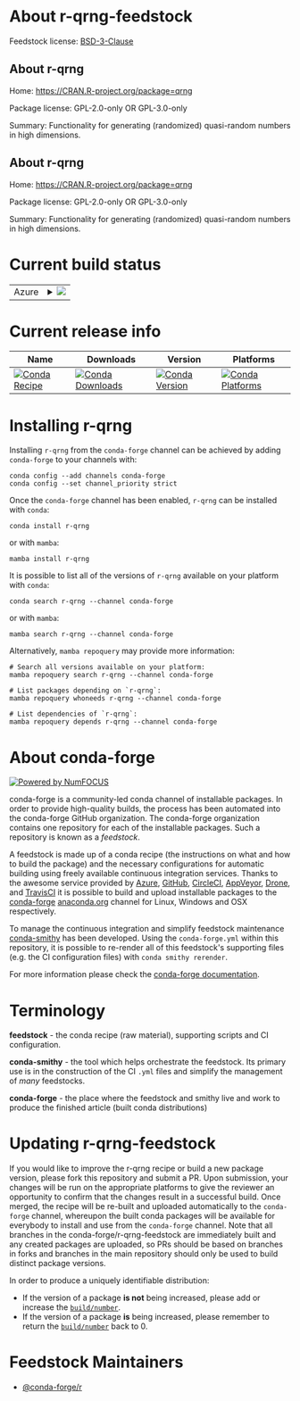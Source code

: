 About r-qrng-feedstock
======================

Feedstock license: [BSD-3-Clause](https://github.com/conda-forge/r-qrng-feedstock/blob/main/LICENSE.txt)


About r-qrng
------------

Home: https://CRAN.R-project.org/package=qrng

Package license: GPL-2.0-only OR GPL-3.0-only

Summary: Functionality for generating (randomized) quasi-random numbers in high dimensions.

About r-qrng
------------

Home: https://CRAN.R-project.org/package=qrng

Package license: GPL-2.0-only OR GPL-3.0-only

Summary: Functionality for generating (randomized) quasi-random numbers in high dimensions.

Current build status
====================


<table>
    
  <tr>
    <td>Azure</td>
    <td>
      <details>
        <summary>
          <a href="https://dev.azure.com/conda-forge/feedstock-builds/_build/latest?definitionId=25560&branchName=main">
            <img src="https://dev.azure.com/conda-forge/feedstock-builds/_apis/build/status/r-qrng-feedstock?branchName=main">
          </a>
        </summary>
        <table>
          <thead><tr><th>Variant</th><th>Status</th></tr></thead>
          <tbody><tr>
              <td>linux_64_r_base4.3</td>
              <td>
                <a href="https://dev.azure.com/conda-forge/feedstock-builds/_build/latest?definitionId=25560&branchName=main">
                  <img src="https://dev.azure.com/conda-forge/feedstock-builds/_apis/build/status/r-qrng-feedstock?branchName=main&jobName=linux&configuration=linux%20linux_64_r_base4.3" alt="variant">
                </a>
              </td>
            </tr><tr>
              <td>linux_64_r_base4.4</td>
              <td>
                <a href="https://dev.azure.com/conda-forge/feedstock-builds/_build/latest?definitionId=25560&branchName=main">
                  <img src="https://dev.azure.com/conda-forge/feedstock-builds/_apis/build/status/r-qrng-feedstock?branchName=main&jobName=linux&configuration=linux%20linux_64_r_base4.4" alt="variant">
                </a>
              </td>
            </tr><tr>
              <td>linux_aarch64_r_base4.3</td>
              <td>
                <a href="https://dev.azure.com/conda-forge/feedstock-builds/_build/latest?definitionId=25560&branchName=main">
                  <img src="https://dev.azure.com/conda-forge/feedstock-builds/_apis/build/status/r-qrng-feedstock?branchName=main&jobName=linux&configuration=linux%20linux_aarch64_r_base4.3" alt="variant">
                </a>
              </td>
            </tr><tr>
              <td>linux_aarch64_r_base4.4</td>
              <td>
                <a href="https://dev.azure.com/conda-forge/feedstock-builds/_build/latest?definitionId=25560&branchName=main">
                  <img src="https://dev.azure.com/conda-forge/feedstock-builds/_apis/build/status/r-qrng-feedstock?branchName=main&jobName=linux&configuration=linux%20linux_aarch64_r_base4.4" alt="variant">
                </a>
              </td>
            </tr><tr>
              <td>linux_ppc64le_r_base4.3</td>
              <td>
                <a href="https://dev.azure.com/conda-forge/feedstock-builds/_build/latest?definitionId=25560&branchName=main">
                  <img src="https://dev.azure.com/conda-forge/feedstock-builds/_apis/build/status/r-qrng-feedstock?branchName=main&jobName=linux&configuration=linux%20linux_ppc64le_r_base4.3" alt="variant">
                </a>
              </td>
            </tr><tr>
              <td>linux_ppc64le_r_base4.4</td>
              <td>
                <a href="https://dev.azure.com/conda-forge/feedstock-builds/_build/latest?definitionId=25560&branchName=main">
                  <img src="https://dev.azure.com/conda-forge/feedstock-builds/_apis/build/status/r-qrng-feedstock?branchName=main&jobName=linux&configuration=linux%20linux_ppc64le_r_base4.4" alt="variant">
                </a>
              </td>
            </tr><tr>
              <td>osx_64_r_base4.3</td>
              <td>
                <a href="https://dev.azure.com/conda-forge/feedstock-builds/_build/latest?definitionId=25560&branchName=main">
                  <img src="https://dev.azure.com/conda-forge/feedstock-builds/_apis/build/status/r-qrng-feedstock?branchName=main&jobName=osx&configuration=osx%20osx_64_r_base4.3" alt="variant">
                </a>
              </td>
            </tr><tr>
              <td>osx_64_r_base4.4</td>
              <td>
                <a href="https://dev.azure.com/conda-forge/feedstock-builds/_build/latest?definitionId=25560&branchName=main">
                  <img src="https://dev.azure.com/conda-forge/feedstock-builds/_apis/build/status/r-qrng-feedstock?branchName=main&jobName=osx&configuration=osx%20osx_64_r_base4.4" alt="variant">
                </a>
              </td>
            </tr><tr>
              <td>osx_arm64_r_base4.3</td>
              <td>
                <a href="https://dev.azure.com/conda-forge/feedstock-builds/_build/latest?definitionId=25560&branchName=main">
                  <img src="https://dev.azure.com/conda-forge/feedstock-builds/_apis/build/status/r-qrng-feedstock?branchName=main&jobName=osx&configuration=osx%20osx_arm64_r_base4.3" alt="variant">
                </a>
              </td>
            </tr><tr>
              <td>osx_arm64_r_base4.4</td>
              <td>
                <a href="https://dev.azure.com/conda-forge/feedstock-builds/_build/latest?definitionId=25560&branchName=main">
                  <img src="https://dev.azure.com/conda-forge/feedstock-builds/_apis/build/status/r-qrng-feedstock?branchName=main&jobName=osx&configuration=osx%20osx_arm64_r_base4.4" alt="variant">
                </a>
              </td>
            </tr><tr>
              <td>win_64_r_base4.3</td>
              <td>
                <a href="https://dev.azure.com/conda-forge/feedstock-builds/_build/latest?definitionId=25560&branchName=main">
                  <img src="https://dev.azure.com/conda-forge/feedstock-builds/_apis/build/status/r-qrng-feedstock?branchName=main&jobName=win&configuration=win%20win_64_r_base4.3" alt="variant">
                </a>
              </td>
            </tr><tr>
              <td>win_64_r_base4.4</td>
              <td>
                <a href="https://dev.azure.com/conda-forge/feedstock-builds/_build/latest?definitionId=25560&branchName=main">
                  <img src="https://dev.azure.com/conda-forge/feedstock-builds/_apis/build/status/r-qrng-feedstock?branchName=main&jobName=win&configuration=win%20win_64_r_base4.4" alt="variant">
                </a>
              </td>
            </tr>
          </tbody>
        </table>
      </details>
    </td>
  </tr>
</table>

Current release info
====================

| Name | Downloads | Version | Platforms |
| --- | --- | --- | --- |
| [![Conda Recipe](https://img.shields.io/badge/recipe-r--qrng-green.svg)](https://anaconda.org/conda-forge/r-qrng) | [![Conda Downloads](https://img.shields.io/conda/dn/conda-forge/r-qrng.svg)](https://anaconda.org/conda-forge/r-qrng) | [![Conda Version](https://img.shields.io/conda/vn/conda-forge/r-qrng.svg)](https://anaconda.org/conda-forge/r-qrng) | [![Conda Platforms](https://img.shields.io/conda/pn/conda-forge/r-qrng.svg)](https://anaconda.org/conda-forge/r-qrng) |

Installing r-qrng
=================

Installing `r-qrng` from the `conda-forge` channel can be achieved by adding `conda-forge` to your channels with:

```
conda config --add channels conda-forge
conda config --set channel_priority strict
```

Once the `conda-forge` channel has been enabled, `r-qrng` can be installed with `conda`:

```
conda install r-qrng
```

or with `mamba`:

```
mamba install r-qrng
```

It is possible to list all of the versions of `r-qrng` available on your platform with `conda`:

```
conda search r-qrng --channel conda-forge
```

or with `mamba`:

```
mamba search r-qrng --channel conda-forge
```

Alternatively, `mamba repoquery` may provide more information:

```
# Search all versions available on your platform:
mamba repoquery search r-qrng --channel conda-forge

# List packages depending on `r-qrng`:
mamba repoquery whoneeds r-qrng --channel conda-forge

# List dependencies of `r-qrng`:
mamba repoquery depends r-qrng --channel conda-forge
```


About conda-forge
=================

[![Powered by
NumFOCUS](https://img.shields.io/badge/powered%20by-NumFOCUS-orange.svg?style=flat&colorA=E1523D&colorB=007D8A)](https://numfocus.org)

conda-forge is a community-led conda channel of installable packages.
In order to provide high-quality builds, the process has been automated into the
conda-forge GitHub organization. The conda-forge organization contains one repository
for each of the installable packages. Such a repository is known as a *feedstock*.

A feedstock is made up of a conda recipe (the instructions on what and how to build
the package) and the necessary configurations for automatic building using freely
available continuous integration services. Thanks to the awesome service provided by
[Azure](https://azure.microsoft.com/en-us/services/devops/), [GitHub](https://github.com/),
[CircleCI](https://circleci.com/), [AppVeyor](https://www.appveyor.com/),
[Drone](https://cloud.drone.io/welcome), and [TravisCI](https://travis-ci.com/)
it is possible to build and upload installable packages to the
[conda-forge](https://anaconda.org/conda-forge) [anaconda.org](https://anaconda.org/)
channel for Linux, Windows and OSX respectively.

To manage the continuous integration and simplify feedstock maintenance
[conda-smithy](https://github.com/conda-forge/conda-smithy) has been developed.
Using the ``conda-forge.yml`` within this repository, it is possible to re-render all of
this feedstock's supporting files (e.g. the CI configuration files) with ``conda smithy rerender``.

For more information please check the [conda-forge documentation](https://conda-forge.org/docs/).

Terminology
===========

**feedstock** - the conda recipe (raw material), supporting scripts and CI configuration.

**conda-smithy** - the tool which helps orchestrate the feedstock.
                   Its primary use is in the construction of the CI ``.yml`` files
                   and simplify the management of *many* feedstocks.

**conda-forge** - the place where the feedstock and smithy live and work to
                  produce the finished article (built conda distributions)


Updating r-qrng-feedstock
=========================

If you would like to improve the r-qrng recipe or build a new
package version, please fork this repository and submit a PR. Upon submission,
your changes will be run on the appropriate platforms to give the reviewer an
opportunity to confirm that the changes result in a successful build. Once
merged, the recipe will be re-built and uploaded automatically to the
`conda-forge` channel, whereupon the built conda packages will be available for
everybody to install and use from the `conda-forge` channel.
Note that all branches in the conda-forge/r-qrng-feedstock are
immediately built and any created packages are uploaded, so PRs should be based
on branches in forks and branches in the main repository should only be used to
build distinct package versions.

In order to produce a uniquely identifiable distribution:
 * If the version of a package **is not** being increased, please add or increase
   the [``build/number``](https://docs.conda.io/projects/conda-build/en/latest/resources/define-metadata.html#build-number-and-string).
 * If the version of a package **is** being increased, please remember to return
   the [``build/number``](https://docs.conda.io/projects/conda-build/en/latest/resources/define-metadata.html#build-number-and-string)
   back to 0.

Feedstock Maintainers
=====================

* [@conda-forge/r](https://github.com/orgs/conda-forge/teams/r/)

